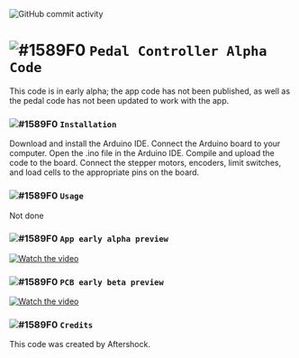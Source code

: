 ![GitHub commit activity](https://img.shields.io/github/commit-activity/w/Aftershock3995/ArduinoCodeSystem?color=%23ff0000&logo=GitHub) 
# ![#1589F0](https://cdn.discordapp.com/attachments/868329637602816081/1140690942861508780/Untitled.png) `Pedal Controller Alpha Code`


This code is in early alpha; the app code has not been published, as well as the pedal code has not been updated to work with the app.

### ![#1589F0](https://cdn.discordapp.com/attachments/868329637602816081/1140690942861508780/Untitled.png) `Installation`
Download and install the Arduino IDE.
Connect the Arduino board to your computer.
Open the .ino file in the Arduino IDE.
Compile and upload the code to the board.
Connect the stepper motors, encoders, limit switches, and load cells to the appropriate pins on the board.

### ![#1589F0](https://cdn.discordapp.com/attachments/868329637602816081/1140690942861508780/Untitled.png) `Usage`
Not done 

### ![#1589F0](https://cdn.discordapp.com/attachments/868329637602816081/1140690942861508780/Untitled.png) `App early alpha preview`

[![Watch the video](https://media.discordapp.net/attachments/868329637602816081/1150267019825000518/image.png)]()
<!--https://media.discordapp.net/attachments/868329637602816081/1112906816712609813/image.png-->

### ![#1589F0](https://cdn.discordapp.com/attachments/868329637602816081/1140690942861508780/Untitled.png) `PCB early beta preview`
[![Watch the video](https://media.discordapp.net/attachments/754866425855868963/1150226409122435072/image.png)]()

### ![#1589F0](https://cdn.discordapp.com/attachments/868329637602816081/1140690942861508780/Untitled.png) `Credits`
This code was created by Aftershock.
